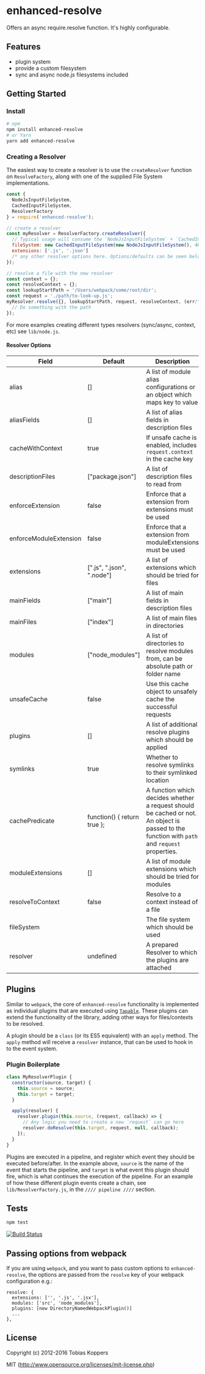 # enhanced-resolve

Offers an async require.resolve function. It's highly configurable.

## Features

* plugin system
* provide a custom filesystem
* sync and async node.js filesystems included


## Getting Started
### Install
```sh
# npm
npm install enhanced-resolve
# or Yarn
yarn add enhanced-resolve
```

### Creating a Resolver
The easiest way to create a resolver is to use the `createResolver` function on `ResolveFactory`, along with one of the supplied File System implementations.
```js
const {
  NodeJsInputFileSystem,
  CachedInputFileSystem,
  ResolverFactory
} = require('enhanced-resolve');

// create a resolver
const myResolver = ResolverFactory.createResolver({
  // Typical usage will consume the `NodeJsInputFileSystem` + `CachedInputFileSystem`, which wraps the Node.js `fs` wrapper to add resilience + caching.
  fileSystem: new CachedInputFileSystem(new NodeJsInputFileSystem(), 4000),
  extensions: ['.js', '.json']
  /* any other resolver options here. Options/defaults can be seen below */
});

// resolve a file with the new resolver
const context = {};
const resolveContext = {};
const lookupStartPath = '/Users/webpack/some/root/dir';
const request = './path/to-look-up.js';
myResolver.resolve({}, lookupStartPath, request, resolveContext, (err/*Error*/, filepath/*string*/) => {
  // Do something with the path
});
```

For more examples creating different types resolvers (sync/async, context, etc) see `lib/node.js`.
#### Resolver Options
| Field                    | Default                     | Description                                                                        |
| ------------------------ | --------------------------- | ---------------------------------------------------------------------------------- |
| alias                    | []                          | A list of module alias configurations or an object which maps key to value |
| aliasFields              | []                          | A list of alias fields in description files |
| cacheWithContext         | true                        | If unsafe cache is enabled, includes `request.context` in the cache key  |
| descriptionFiles         | ["package.json"]            | A list of description files to read from |
| enforceExtension         | false                       | Enforce that a extension from extensions must be used |
| enforceModuleExtension   | false                       | Enforce that a extension from moduleExtensions must be used |
| extensions               | [".js", ".json", ".node"]   | A list of extensions which should be tried for files |
| mainFields               | ["main"]                    | A list of main fields in description files |
| mainFiles                | ["index"]                   | A list of main files in directories |
| modules                  | ["node_modules"]            | A list of directories to resolve modules from, can be absolute path or folder name |
| unsafeCache              | false                       | Use this cache object to unsafely cache the successful requests |
| plugins                  | []                          | A list of additional resolve plugins which should be applied |
| symlinks                 | true                        | Whether to resolve symlinks to their symlinked location |
| cachePredicate           | function() { return true }; | A function which decides whether a request should be cached or not. An object is passed to the function with `path` and `request` properties. |
| moduleExtensions         | []                          | A list of module extensions which should be tried for modules |
| resolveToContext         | false                       | Resolve to a context instead of a file |
| fileSystem               |                             | The file system which should be used |
| resolver                 | undefined                   | A prepared Resolver to which the plugins are attached |

## Plugins
Similar to `webpack`, the core of `enhanced-resolve` functionality is implemented as individual plugins that are executed using [`Tapable`](https://github.com/webpack/tapable). These plugins can extend the functionality of the library, adding other ways for files/contexts to be resolved.

A plugin should be a `class` (or its ES5 equivalent) with an `apply` method. The `apply` method will receive a `resolver` instance, that can be used to hook in to the event system.

### Plugin Boilerplate
```js
class MyResolverPlugin {
  constructor(source, target) {
    this.source = source;
    this.target = target;
  }

  apply(resolver) {
    resolver.plugin(this.source, (request, callback) => {
      // Any logic you need to create a new `request` can go here
      resolver.doResolve(this.target, request, null, callback);
    });
  }
}
```

Plugins are executed in a pipeline, and register which event they should be executed before/after. In the example above, `source` is the name of the event that starts the pipeline, and `target` is what event this plugin should fire, which is what continues the execution of the pipeline. For an example of how these different plugin events create a chain, see `lib/ResolverFactory.js`, in the `//// pipeline ////` section.

## Tests

``` javascript
npm test
```

[![Build Status](https://secure.travis-ci.org/webpack/enhanced-resolve.png?branch=master)](http://travis-ci.org/webpack/enhanced-resolve)


## Passing options from webpack
If you are using `webpack`, and you want to pass custom options to `enhanced-resolve`, the options are passed from the `resolve` key of your webpack configuration e.g.:

```
resolve: {
  extensions: ['', '.js', '.jsx'],
  modules: ['src', 'node_modules'],
  plugins: [new DirectoryNamedWebpackPlugin()]
  ...
},
```

## License

Copyright (c) 2012-2016 Tobias Koppers

MIT (http://www.opensource.org/licenses/mit-license.php)
